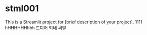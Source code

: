 # stml001

This is a Streamlit project for [brief description of your project].
1111
hHHHHHHhhh
드디어 되네 씨발
